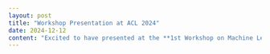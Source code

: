 ```yaml
---
layout: post
title: "Workshop Presentation at ACL 2024"
date: 2024-12-12
content: "Excited to have presented at the **1st Workshop on Machine Learning for Ancient Languages** at ACL 2024 in Bangkok! The talk discussed my recent paper, *Findings of the BabyLM Challenge*, exploring sample-efficient pretraining for ancient languages."
---
```



